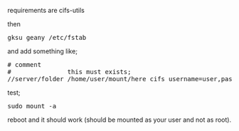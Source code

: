 requirements are cifs-utils

then

<pre>gksu geany /etc/fstab</pre>

and add something like;

<pre># comment
#               this must exists;
//server/folder /home/user/mount/here cifs username=user,password=pass,domain=domain,uid=1000 0 0</pre>

test;

<pre>sudo mount -a</pre>

reboot and it should work (should be mounted as your user and not as root).